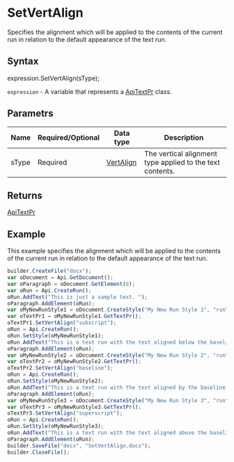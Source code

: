 # SetVertAlign

Specifies the alignment which will be applied to the contents of the current run in relation to the default appearance of the text run.

## Syntax

expression.SetVertAlign(sType);

`expression` - A variable that represents a [ApiTextPr](../ApiTextPr.md) class.

## Parametrs

| **Name** | **Required/Optional** | **Data type** | **Description** |
| ------------- | ------------- | ------------- | ------------- |
| sType | Required | [VertAlign](../../../Enumerations/VertAlign.md) | The vertical alignment type applied to the text contents. |

## Returns

[ApiTextPr](../ApiTextPr.md)

## Example

This example specifies the alignment which will be applied to the contents of the current run in relation to the default appearance of the text run.

```javascript
builder.CreateFile("docx");
var oDocument = Api.GetDocument();
var oParagraph = oDocument.GetElement(0);
var oRun = Api.CreateRun();
oRun.AddText("This is just a sample text. ");
oParagraph.AddElement(oRun);
var oMyNewRunStyle1 = oDocument.CreateStyle("My New Run Style 1", "run");
var oTextPr1 = oMyNewRunStyle1.GetTextPr();
oTextPr1.SetVertAlign("subscript");
oRun = Api.CreateRun();
oRun.SetStyle(oMyNewRunStyle1);
oRun.AddText("This is a text run with the text aligned below the baseline vertically. ");
oParagraph.AddElement(oRun);
var oMyNewRunStyle2 = oDocument.CreateStyle("My New Run Style 2", "run");
var oTextPr2 = oMyNewRunStyle2.GetTextPr();
oTextPr2.SetVertAlign("baseline");
oRun = Api.CreateRun();
oRun.SetStyle(oMyNewRunStyle2);
oRun.AddText("This is a text run with the text aligned by the baseline vertically. ");
oParagraph.AddElement(oRun);
var oMyNewRunStyle3 = oDocument.CreateStyle("My New Run Style 3", "run");
var oTextPr3 = oMyNewRunStyle3.GetTextPr();
oTextPr3.SetVertAlign("superscript");
oRun = Api.CreateRun();
oRun.SetStyle(oMyNewRunStyle3);
oRun.AddText("This is a text run with the text aligned above the baseline vertically.");
oParagraph.AddElement(oRun);
builder.SaveFile("docx", "SetVertAlign.docx");
builder.CloseFile();
```